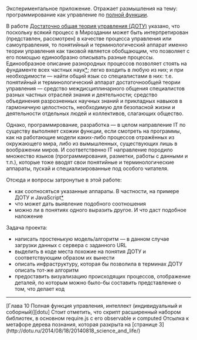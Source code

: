 Экспериментальное приложение.
Отражает размышления на тему: программирование как управление по [полной функции](#pfu).

В работе [Достаточно общая теория управления (ДОТУ)][dotu] указано, что
 поскольку всякий процесс в Мироздании может быть интерпретирован (представлен, рассмотрен)
 в качестве процесса управления или самоуправления, то понятийный и терминологический
 аппарат именно теории управления как таковой является обобщающим,
 что позволяет с его помощью единообразно описывать разные процессы.
 Единообразное описание разнородных процессов позволяет стоять на фундаменте
 всех частных наук[\*](#tree); легко входить в любую из них; и при необходимости — найти общий
 язык со специалистами в них:
 т.е. понятийный и терминологический аппарат достаточнообщей теории управления — 
 средство междисциплинарного общения специалистов разных частных отраслей знания и
 деятельности;
 средство объединения разрозненных научных знаний и прикладных навыков
 в гармоничную целостность, необходимую для безопасной жизни и деятельности отдельных
 людей и коллективов, слагающих общество.
  
Однако, программирование, разработка — в целом направление IT по существу выполняет
схожии функции, если смотреть на программы, как на работающие модели каких-либо
процессов отражённых из окружающего мира, либо из вымышленных, существующих лишь в
воображении миров. И соответственно IT направление породило множество языков (программирования,
разметки, работы с данными и т.п.), которые тоже вводят свои понятийные и терминологические
аппараты, пускай и специализированные под особого читателя.

Отсюда и вопросы затронутые в этой работе:

+ как соотносяться указанные аппараты. В частности, на примере ДОТУ и JavaScript[\*](#addscript)
+ что может дать выявление подобного соотношения
+ можно ли в понятиях одного выразить другое. И что даст подобное наложение


Задача проекта:

+ написать простенькую модель/алгоритм — в данном случае загрузки данных 
с сервера с заданного URL
+ выделить в коде места похожие на понятия ДОТУ и соответствующим образом их вынести
+ описать инфраструктуру, которая бы позволила в терминах ДОТУ описать тот-же алгоритм
+ предоставить визуализацию происходящих процессов, отображение деталей,
по которым можно было-бы составить представление о том, что делает код



<hr/>
 <a id="pfu"/>
[Глава 10 Полная функция управления, интеллект (индивидуальный и соборный)][dotu]

 <a id="addscript"/>
Стоит отметить, что скрипт расширенный набором библиотек, в основном require.js с его
 observable и computed
   
 <a id="tree"/>
Отсылка к метафоре дерева познания, которая разкрыта на [странице 3](http://dotu.ru/2014/08/18/20140818_science_and_life/)
 
 [dotu]: http://dotu.ru/2004/06/23/20040623-dotu_red-2004/